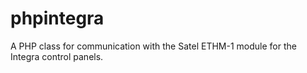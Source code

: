 # phpintegra
A PHP class for communication with the Satel ETHM-1 module for the Integra control panels.
